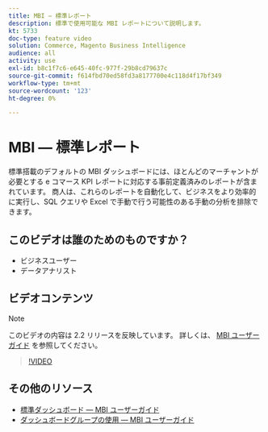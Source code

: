 ```yaml
---
title: MBI — 標準レポート
description: 標準で使用可能な MBI レポートについて説明します。
kt: 5733
doc-type: feature video
solution: Commerce, Magento Business Intelligence
audience: all
activity: use
exl-id: b8c1f7c6-e645-40fc-977f-29b8cd79637c
source-git-commit: f614fbd70ed58fd3a8177700e4c118d4f17bf349
workflow-type: tm+mt
source-wordcount: '123'
ht-degree: 0%

---
```


# MBI — 標準レポート

標準搭載のデフォルトの MBI ダッシュボードには、ほとんどのマーチャントが必要とする e コマース KPI レポートに対応する事前定義済みのレポートが含まれています。 商人は、これらのレポートを自動化して、ビジネスをより効率的に実行し、SQL クエリや Excel で手動で行う可能性のある手動の分析を排除できます。

## このビデオは誰のためのものですか？

- ビジネスユーザー
- データアナリスト

## ビデオコンテンツ

>[!NOTE]
>
>このビデオの内容は 2.2 リリースを反映しています。 詳しくは、 [MBI ユーザーガイド](https://experienceleague.adobe.com/docs/commerce-business-intelligence/mbi/guide-overview.html) を参照してください。

>[!VIDEO](https://video.tv.adobe.com/v/35987?quality=12&learn=on)

## その他のリソース

- [標準ダッシュボード — MBI ユーザーガイド](https://experienceleague.adobe.com/docs/commerce-business-intelligence/mbi/build/dashboards/dashboards-pro.html)
- [ダッシュボードグループの使用 — MBI ユーザーガイド](https://experienceleague.adobe.com/docs/commerce-business-intelligence/mbi/build/dashboards/using-dashboard-groups.html)
